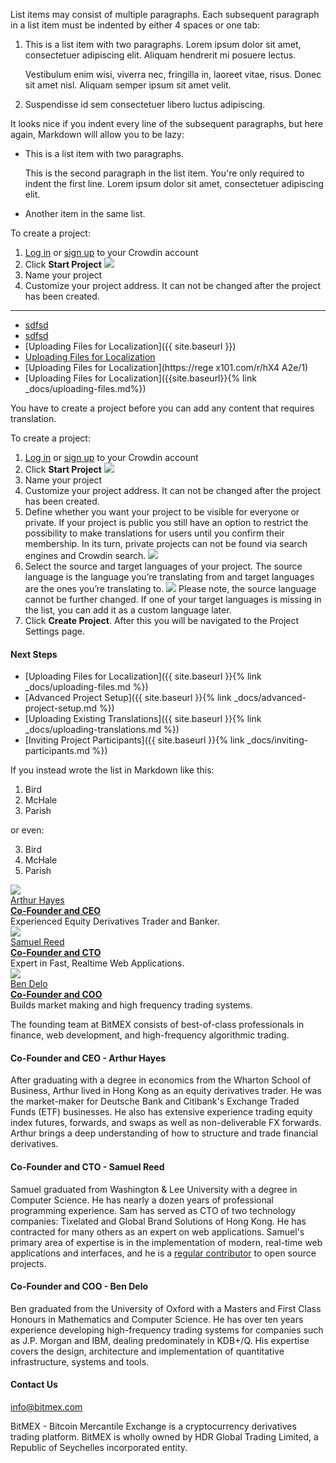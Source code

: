   List items may consist of multiple paragraphs. Each subsequent paragraph in a list item must be indented by either 4 spaces or one tab:
1.  This is a list item with two paragraphs. Lorem ipsum dolor
    sit amet, consectetuer adipiscing elit. Aliquam hendrerit
    mi posuere lectus.

    Vestibulum enim wisi, viverra nec, fringilla in, laoreet
    vitae, risus. Donec sit amet nisl. Aliquam semper ipsum
    sit amet velit.

2.  Suspendisse id sem consectetuer libero luctus adipiscing.

It looks nice if you indent every line of the subsequent paragraphs, but here again, Markdown will allow you to be lazy:
*   This is a list item with two paragraphs.

    This is the second paragraph in the list item. You're
only required to indent the first line. Lorem ipsum dolor
sit amet, consectetuer adipiscing elit.

*   Another item in the same list.



To create a project:
1.   [Log in][] or [sign up][] to your Crowdin account
2.   Click **Start Project**
![]({{site.url}}/assets/docs/start_project.png)
3.   Name your project
4.   Customize your project address. It can not be changed after the project has been created.

---

[Log in]: {{site.parentsite}}/login
[sign up]: {{site.parentsite}}/signup


* [sdfsd]({{site.url}}/assets/docs/start_project.png)
* [sdfsd]({{site.url}}/assets/docs/start_project.png)
* [Uploading Files for Localization]({{ site.baseurl }})
* [Uploading Files for Localization]({{site.baseurl}})
* [Uploading Files for Localization](https://rege x101.com/r/hX4 A2e/1)
* [Uploading Files for Localization]({{site.baseurl}}{% link _docs/uploading-files.md%})


You have to create a project before you can add any content that requires translation.

To create a project:
1.  [Log in][] or [sign up][] to your Crowdin account
2.  Click **Start Project**
![]({{site.url}}/assets/docs/start_project.png)
3.  Name your project
4.  Customize your project address. It can not be changed after the project has been created.
5.  Define whether you want your project to be visible for everyone or private. If your project is public you still have an option to restrict the possibility to make translations for users until you confirm their membership. In its turn, private projects can not be found via search engines and Crowdin search.
![]({{site.url}}/assets/docs/project_visibility.png)
6.  Select the source and target languages of your project. The source language is the language you’re translating from and target languages are the ones you’re translating to.
![]({{site.url}}/assets/docs/project_langauges.png)
Please note, the source language cannot be further changed. If one of your target languages is missing in the list, you can add it as a custom language later.
7.  Click **Create Project**. After this you will be navigated to the Project Settings page.

#### Next Steps
-   [Uploading Files for Localization]({{ site.baseurl }}{% link _docs/uploading-files.md %})
-   [Advanced Project Setup]({{ site.baseurl }}{% link _docs/advanced-project-setup.md %})
-   [Uploading Existing Translations]({{ site.baseurl }}{% link _docs/uploading-translations.md %})
-   [Inviting Project Participants]({{ site.baseurl }}{% link _docs/inviting-participants.md %})

If you instead wrote the list in Markdown like this:

1.  Bird
1.  McHale
1.  Parish

or even:

3. Bird
1. McHale
8. Parish


<div class="founders row">
  <div class="founder-outer col-md-4 col-xs-12">
    <img src="/img/static/arthur-photo.jpg" />
    <div class="name"><a href="https://www.linkedin.com/profile/view?id=6955113">Arthur Hayes</a></div>
    <div class="well">
      <b><u>Co-Founder and CEO</b></u><br />
      Experienced Equity Derivatives Trader and Banker.
    </div>
  </div>

  <div class="founder-outer col-md-4 col-xs-12">
    <img src="/img/static/sam-photo.jpg" />
    <div class="name"><a href="https://www.linkedin.com/profile/view?id=161504866">Samuel Reed</a></div>
    <div class="well">
      <b><u>Co-Founder and CTO</b></u><br />
      Expert in Fast, Realtime Web Applications.
    </div>
  </div>

  <div class="founder-outer col-md-4 col-xs-12">
    <img src="/img/static/ben-photo.jpg" />
    <div class="name"><a href="https://hk.linkedin.com/in/bendelo">Ben Delo</a></div>
    <div class="well">
      <b><u>Co-Founder and COO</b></u><br />
      Builds market making and high frequency trading systems.
    </div>
  </div>
</div>

The founding team at BitMEX consists of best-of-class professionals in finance, web development, and high-frequency
algorithmic trading.

#### Co-Founder and CEO - Arthur Hayes

After graduating with a degree in economics from the Wharton School of Business, Arthur lived in Hong Kong as
an equity derivatives trader. He was the market-maker for Deutsche Bank and Citibank's Exchange Traded Funds (ETF)
businesses. He also has extensive experience trading equity index futures, forwards, and swaps as well as
non-deliverable FX forwards. Arthur brings a deep understanding of how to structure and trade financial derivatives.

#### Co-Founder and CTO - Samuel Reed

Samuel graduated from Washington & Lee University with a degree in Computer Science. He has nearly a dozen years of
professional programming experience. Sam has served as CTO of two technology companies: Tixelated and Global Brand
Solutions of Hong Kong. He has contracted for many others as an expert on web applications. Samuel's primary area of
expertise is in the implementation of modern, real-time web applications and interfaces, and he is a
[regular contributor](https://www.github.com/STRML) to open source projects.

#### Co-Founder and COO - Ben Delo

Ben graduated from the University of Oxford with a Masters and First Class Honours in Mathematics and Computer Science. He has over ten years experience developing high-frequency trading systems for companies such as J.P. Morgan and IBM, dealing predominately in KDB+/Q. His expertise covers the design, architecture and implementation of quantitative infrastructure, systems and tools.


#### Contact Us

[info@bitmex.com](mailto:info@bitmex.com)

BitMEX - Bitcoin Mercantile Exchange is a cryptocurrency derivatives trading platform. BitMEX is wholly owned by HDR Global Trading Limited, a Republic of Seychelles incorporated entity.

